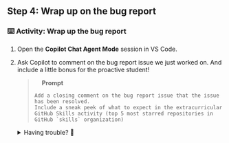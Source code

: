 ## Step 4: Wrap up on the bug report

### :keyboard: Activity: Wrap up the bug report

1. Open the **Copilot Chat Agent Mode** session in VS Code.
1. Ask Copilot to comment on the bug report issue we just worked on. And include a little bonus for the proactive student!

   > <img width="13px" src="https://github.com/user-attachments/assets/98fd5d2e-ea29-4a4a-9212-c7050e177a69" /> **Prompt**
   >
   > ```prompt
   > Add a closing comment on the bug report issue that the issue has been resolved.
   > Include a sneak peek of what to expect in the extracurricular GitHub Skills activity (top 5 most starred repositories in GitHub `skills` organization)
   > ```

   <details>
   <summary>Having trouble? 🤷</summary><br/>

   Some things to check
   - Is your MCP Server still running?
   - Check what information is passed to the MCP server calls - is Copilot using the correct repository?
   - Did Copilot comment on the bug report?
   </details>
